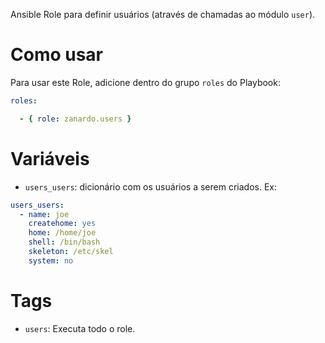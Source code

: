 Ansible Role para definir usuários (através de chamadas ao módulo `user`).

# Como usar

Para usar este Role, adicione dentro do grupo `roles` do Playbook:

```yaml
roles:

  - { role: zanardo.users }
```

# Variáveis

- `users_users`: dicionário com os usuários a serem criados. Ex:

```yaml
users_users:
  - name: joe
    createhome: yes
	home: /home/joe
	shell: /bin/bash
	skeleton: /etc/skel
	system: no
```

# Tags

- `users`: Executa todo o role.
